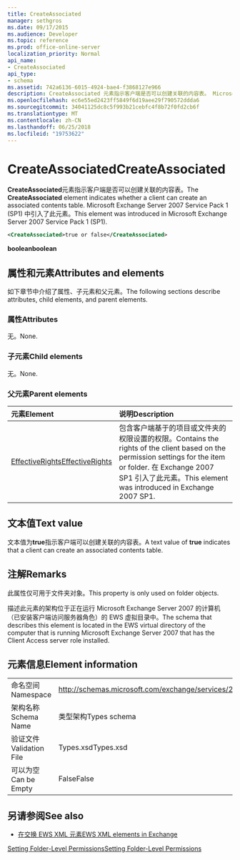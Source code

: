 ```yaml
---
title: CreateAssociated
manager: sethgros
ms.date: 09/17/2015
ms.audience: Developer
ms.topic: reference
ms.prod: office-online-server
localization_priority: Normal
api_name:
- CreateAssociated
api_type:
- schema
ms.assetid: 742a6136-6015-4924-bae4-f3868127e966
description: CreateAssociated 元素指示客户端是否可以创建关联的内容表。 Microsoft Exchange Server 2007 Service Pack 1 (SP1) 中引入了此元素。
ms.openlocfilehash: ec6e55ed2423ff5849f6d19aee29f790572ddda6
ms.sourcegitcommit: 34041125dc8c5f993b21cebfc4f8b72f0fd2cb6f
ms.translationtype: MT
ms.contentlocale: zh-CN
ms.lasthandoff: 06/25/2018
ms.locfileid: "19753622"
---
```

# <a name="createassociated"></a><span data-ttu-id="a5c75-104">CreateAssociated</span><span class="sxs-lookup"><span data-stu-id="a5c75-104">CreateAssociated</span></span>

<span data-ttu-id="a5c75-105">**CreateAssociated**元素指示客户端是否可以创建关联的内容表。</span><span class="sxs-lookup"><span data-stu-id="a5c75-105">The **CreateAssociated** element indicates whether a client can create an associated contents table.</span></span> <span data-ttu-id="a5c75-106">Microsoft Exchange Server 2007 Service Pack 1 (SP1) 中引入了此元素。</span><span class="sxs-lookup"><span data-stu-id="a5c75-106">This element was introduced in Microsoft Exchange Server 2007 Service Pack 1 (SP1).</span></span> 
  
```xml
<CreateAssociated>true or false</CreateAssociated>
```

 <span data-ttu-id="a5c75-107">**boolean**</span><span class="sxs-lookup"><span data-stu-id="a5c75-107">**boolean**</span></span>
## <a name="attributes-and-elements"></a><span data-ttu-id="a5c75-108">属性和元素</span><span class="sxs-lookup"><span data-stu-id="a5c75-108">Attributes and elements</span></span>

<span data-ttu-id="a5c75-109">如下章节中介绍了属性、子元素和父元素。</span><span class="sxs-lookup"><span data-stu-id="a5c75-109">The following sections describe attributes, child elements, and parent elements.</span></span>
  
### <a name="attributes"></a><span data-ttu-id="a5c75-110">属性</span><span class="sxs-lookup"><span data-stu-id="a5c75-110">Attributes</span></span>

<span data-ttu-id="a5c75-111">无。</span><span class="sxs-lookup"><span data-stu-id="a5c75-111">None.</span></span>
  
### <a name="child-elements"></a><span data-ttu-id="a5c75-112">子元素</span><span class="sxs-lookup"><span data-stu-id="a5c75-112">Child elements</span></span>

<span data-ttu-id="a5c75-113">无。</span><span class="sxs-lookup"><span data-stu-id="a5c75-113">None.</span></span>
  
### <a name="parent-elements"></a><span data-ttu-id="a5c75-114">父元素</span><span class="sxs-lookup"><span data-stu-id="a5c75-114">Parent elements</span></span>

|<span data-ttu-id="a5c75-115">**元素**</span><span class="sxs-lookup"><span data-stu-id="a5c75-115">**Element**</span></span>|<span data-ttu-id="a5c75-116">**说明**</span><span class="sxs-lookup"><span data-stu-id="a5c75-116">**Description**</span></span>|
|:-----|:-----|
|[<span data-ttu-id="a5c75-117">EffectiveRights</span><span class="sxs-lookup"><span data-stu-id="a5c75-117">EffectiveRights</span></span>](effectiverights.md) <br/> |<span data-ttu-id="a5c75-118">包含客户端基于的项目或文件夹的权限设置的权限。</span><span class="sxs-lookup"><span data-stu-id="a5c75-118">Contains the rights of the client based on the permission settings for the item or folder.</span></span> <span data-ttu-id="a5c75-119">在 Exchange 2007 SP1 引入了此元素。</span><span class="sxs-lookup"><span data-stu-id="a5c75-119">This element was introduced in Exchange 2007 SP1.</span></span>  <br/> |
   
## <a name="text-value"></a><span data-ttu-id="a5c75-120">文本值</span><span class="sxs-lookup"><span data-stu-id="a5c75-120">Text value</span></span>

<span data-ttu-id="a5c75-121">文本值为**true**指示客户端可以创建关联的内容表。</span><span class="sxs-lookup"><span data-stu-id="a5c75-121">A text value of **true** indicates that a client can create an associated contents table.</span></span> 
  
## <a name="remarks"></a><span data-ttu-id="a5c75-122">注解</span><span class="sxs-lookup"><span data-stu-id="a5c75-122">Remarks</span></span>

<span data-ttu-id="a5c75-123">此属性仅可用于文件夹对象。</span><span class="sxs-lookup"><span data-stu-id="a5c75-123">This property is only used on folder objects.</span></span>
  
<span data-ttu-id="a5c75-124">描述此元素的架构位于正在运行 Microsoft Exchange Server 2007 的计算机（已安装客户端访问服务器角色）的 EWS 虚拟目录中。</span><span class="sxs-lookup"><span data-stu-id="a5c75-124">The schema that describes this element is located in the EWS virtual directory of the computer that is running Microsoft Exchange Server 2007 that has the Client Access server role installed.</span></span>
  
## <a name="element-information"></a><span data-ttu-id="a5c75-125">元素信息</span><span class="sxs-lookup"><span data-stu-id="a5c75-125">Element information</span></span>

|||
|:-----|:-----|
|<span data-ttu-id="a5c75-126">命名空间</span><span class="sxs-lookup"><span data-stu-id="a5c75-126">Namespace</span></span>  <br/> |http://schemas.microsoft.com/exchange/services/2006/types  <br/> |
|<span data-ttu-id="a5c75-127">架构名称</span><span class="sxs-lookup"><span data-stu-id="a5c75-127">Schema Name</span></span>  <br/> |<span data-ttu-id="a5c75-128">类型架构</span><span class="sxs-lookup"><span data-stu-id="a5c75-128">Types schema</span></span>  <br/> |
|<span data-ttu-id="a5c75-129">验证文件</span><span class="sxs-lookup"><span data-stu-id="a5c75-129">Validation File</span></span>  <br/> |<span data-ttu-id="a5c75-130">Types.xsd</span><span class="sxs-lookup"><span data-stu-id="a5c75-130">Types.xsd</span></span>  <br/> |
|<span data-ttu-id="a5c75-131">可以为空</span><span class="sxs-lookup"><span data-stu-id="a5c75-131">Can be Empty</span></span>  <br/> |<span data-ttu-id="a5c75-132">False</span><span class="sxs-lookup"><span data-stu-id="a5c75-132">False</span></span>  <br/> |
   
## <a name="see-also"></a><span data-ttu-id="a5c75-133">另请参阅</span><span class="sxs-lookup"><span data-stu-id="a5c75-133">See also</span></span>



- [<span data-ttu-id="a5c75-134">在交换 EWS XML 元素</span><span class="sxs-lookup"><span data-stu-id="a5c75-134">EWS XML elements in Exchange</span></span>](ews-xml-elements-in-exchange.md)


[<span data-ttu-id="a5c75-135">Setting Folder-Level Permissions</span><span class="sxs-lookup"><span data-stu-id="a5c75-135">Setting Folder-Level Permissions</span></span>](http://msdn.microsoft.com/library/c7530e86-5112-401c-b10a-9c054ae59f07%28Office.15%29.aspx)

